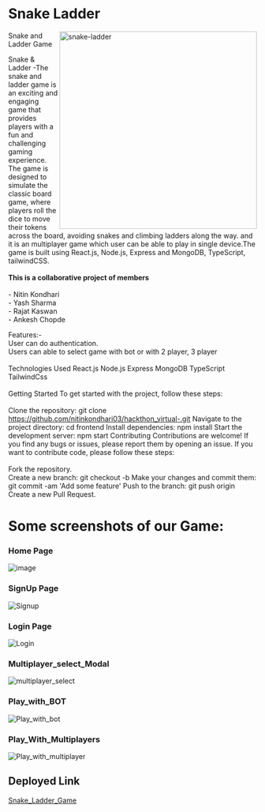 <h1>Snake Ladder</h1>
<img width="400" align="right" alt="snake-ladder" src="https://user-images.githubusercontent.com/112820279/230904203-ed990e5e-61fc-485e-b938-fd95aa64d637.png">
Snake and Ladder Game

<p id="description">Snake & Ladder -The snake and ladder game is an exciting and engaging game that provides players with a fun and challenging gaming experience. The game is designed to simulate the classic board game, where players roll the dice to move their tokens across the board, avoiding snakes and climbing ladders along the way.
and it is an multiplayer game which user can be able to play in single device.The game is built using React.js, Node.js, Express and MongoDB, TypeScript, tailwindCSS.
<br><br><b>This is a collaborative project of  members</b><br><br>- Nitin Kondhari<br>- Yash Sharma <br>- Rajat Kaswan<br>- Ankesh Chopde</p>

Features:-<br/>
User can do authentication.<br/>
Users can able to select game with bot or with 2 player, 3 player 
<br/>
<br/>
Technologies Used
React.js
Node.js
Express
MongoDB
TypeScript
TailwindCss
<br/>
<br/>
Getting Started
To get started with the project, follow these steps:
<br/>
<br/>
Clone the repository: git clone https://github.com/nitinkondhari03/hackthon_virtual-.git
Navigate to the project directory: cd frontend
Install dependencies: npm install
Start the development server: npm start
Contributing
Contributions are welcome! If you find any bugs or issues, please report them by opening an issue. If you want to contribute code, please follow these steps:
<br/>
<br/>
Fork the repository.
<br/>
Create a new branch: git checkout -b <branch-name>
Make your changes and commit them: git commit -am 'Add some feature'
Push to the branch: git push origin <branch-name>
Create a new Pull Request.

# Some screenshots of our Game:

<h3>Home Page</h3>

![image](https://user-images.githubusercontent.com/112820279/230904437-befd7ca2-81c9-4f33-9925-0cb83f52b5c0.png)
  
<h3>SignUp Page</h3>

![Signup](https://user-images.githubusercontent.com/112820279/230904802-a0cc3e94-0b8f-4c0c-ad11-9de1dccae4d5.png)  
  
<h3>Login Page</h3>

![Login](https://user-images.githubusercontent.com/112820279/230904598-584f5987-50c9-40c0-8e56-4da810d07af4.png)

<h3>Multiplayer_select_Modal</h3>

![multiplayer_select](https://user-images.githubusercontent.com/112820279/230904922-37ba00db-4d2b-4360-8660-a6ed07073a25.png)

<h3>Play_with_BOT</h3>

![Play_with_bot](https://user-images.githubusercontent.com/112820279/230905015-1bbe263a-4b3b-4a32-a860-2e087e56c2b6.png)

<h3>Play_With_Multiplayers</h3>

![Play_with_multiplayer](https://user-images.githubusercontent.com/112820279/230905175-b67c04cf-6517-463d-8935-34f94625a16c.png)

<h2>Deployed Link</h2>

[Snake_Ladder_Game](https://warm-selkie-a7ef5b.netlify.app/)


